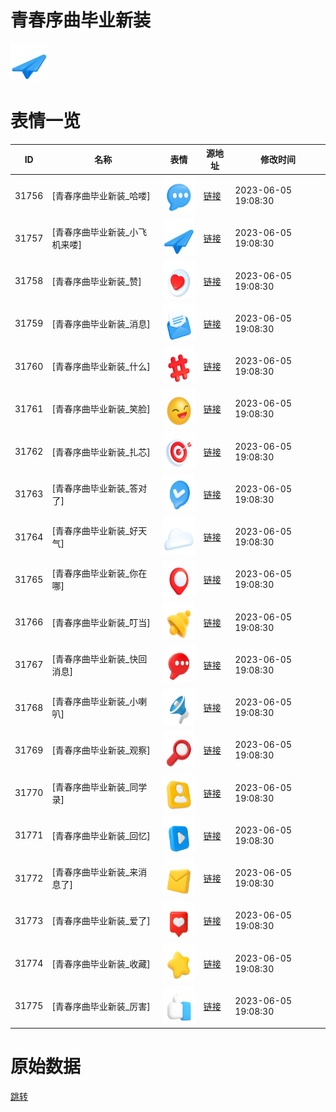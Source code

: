 # 青春序曲毕业新装

<img src="./cover.png" height="60" alt="cover" />

# 表情一览

|ID|名称|表情|源地址|修改时间|
|----|----|----|----|----|
|31756|[青春序曲毕业新装_哈喽]|<img src="./pic/031756_%5B青春序曲毕业新装_哈喽%5D.png" height="60" alt="哈喽"/>|[链接](https://i0.hdslb.com/bfs/garb/5214ae59c9938b7b85fa1385dd0fc1aeed0a8752.png)|2023-06-05 19:08:30|
|31757|[青春序曲毕业新装_小飞机来喽]|<img src="./pic/031757_%5B青春序曲毕业新装_小飞机来喽%5D.png" height="60" alt="小飞机来喽"/>|[链接](https://i0.hdslb.com/bfs/garb/8725a614f1d7683b2cd2606ff637d0c45ad9d3c7.png)|2023-06-05 19:08:30|
|31758|[青春序曲毕业新装_赞]|<img src="./pic/031758_%5B青春序曲毕业新装_赞%5D.png" height="60" alt="赞"/>|[链接](https://i0.hdslb.com/bfs/garb/ce4db6114059c3c51920f0c2ce7258afa4cbc113.png)|2023-06-05 19:08:30|
|31759|[青春序曲毕业新装_消息]|<img src="./pic/031759_%5B青春序曲毕业新装_消息%5D.png" height="60" alt="消息"/>|[链接](https://i0.hdslb.com/bfs/garb/eb9f1d3049ccf0533639582e144c90bda1319db5.png)|2023-06-05 19:08:30|
|31760|[青春序曲毕业新装_什么]|<img src="./pic/031760_%5B青春序曲毕业新装_什么%5D.png" height="60" alt="什么"/>|[链接](https://i0.hdslb.com/bfs/garb/1afec5d799218902770f383cc7d025bc64f43cc0.png)|2023-06-05 19:08:30|
|31761|[青春序曲毕业新装_笑脸]|<img src="./pic/031761_%5B青春序曲毕业新装_笑脸%5D.png" height="60" alt="笑脸"/>|[链接](https://i0.hdslb.com/bfs/garb/884264a1f28f33199b18492f8a7eb60d9c46187f.png)|2023-06-05 19:08:30|
|31762|[青春序曲毕业新装_扎芯]|<img src="./pic/031762_%5B青春序曲毕业新装_扎芯%5D.png" height="60" alt="扎芯"/>|[链接](https://i0.hdslb.com/bfs/garb/7d0e6c9d13dd91f1c29fab05ba5e02e7e5b8b99d.png)|2023-06-05 19:08:30|
|31763|[青春序曲毕业新装_答对了]|<img src="./pic/031763_%5B青春序曲毕业新装_答对了%5D.png" height="60" alt="答对了"/>|[链接](https://i0.hdslb.com/bfs/garb/44490f54f79cb61c56d77b757a1bc06ab3e31ade.png)|2023-06-05 19:08:30|
|31764|[青春序曲毕业新装_好天气]|<img src="./pic/031764_%5B青春序曲毕业新装_好天气%5D.png" height="60" alt="好天气"/>|[链接](https://i0.hdslb.com/bfs/garb/31d1ca4532abfbd1c7445f7031172ef8b0fcb7d8.png)|2023-06-05 19:08:30|
|31765|[青春序曲毕业新装_你在哪]|<img src="./pic/031765_%5B青春序曲毕业新装_你在哪%5D.png" height="60" alt="你在哪"/>|[链接](https://i0.hdslb.com/bfs/garb/acbbf7a2a0dce562effcbac1d50208842c1560b5.png)|2023-06-05 19:08:30|
|31766|[青春序曲毕业新装_叮当]|<img src="./pic/031766_%5B青春序曲毕业新装_叮当%5D.png" height="60" alt="叮当"/>|[链接](https://i0.hdslb.com/bfs/garb/17979ccfcac88af3afc80e3bf971d74bf1c03a97.png)|2023-06-05 19:08:30|
|31767|[青春序曲毕业新装_快回消息]|<img src="./pic/031767_%5B青春序曲毕业新装_快回消息%5D.png" height="60" alt="快回消息"/>|[链接](https://i0.hdslb.com/bfs/garb/52edc13051b604abf6403cc1a4fac5701c39986e.png)|2023-06-05 19:08:30|
|31768|[青春序曲毕业新装_小喇叭]|<img src="./pic/031768_%5B青春序曲毕业新装_小喇叭%5D.png" height="60" alt="小喇叭"/>|[链接](https://i0.hdslb.com/bfs/garb/3648b68f02f9cd70f65cc7deedd7cd37729a333a.png)|2023-06-05 19:08:30|
|31769|[青春序曲毕业新装_观察]|<img src="./pic/031769_%5B青春序曲毕业新装_观察%5D.png" height="60" alt="观察"/>|[链接](https://i0.hdslb.com/bfs/garb/e496d8da4a832acc15b77acca18d7949077ce58d.png)|2023-06-05 19:08:30|
|31770|[青春序曲毕业新装_同学录]|<img src="./pic/031770_%5B青春序曲毕业新装_同学录%5D.png" height="60" alt="同学录"/>|[链接](https://i0.hdslb.com/bfs/garb/53e81b22e7c7333c18afbf2a0a71b3ff6be9785a.png)|2023-06-05 19:08:30|
|31771|[青春序曲毕业新装_回忆]|<img src="./pic/031771_%5B青春序曲毕业新装_回忆%5D.png" height="60" alt="回忆"/>|[链接](https://i0.hdslb.com/bfs/garb/64145b3b5a5341abaf8c8be6ce46158c5bdeaac2.png)|2023-06-05 19:08:30|
|31772|[青春序曲毕业新装_来消息了]|<img src="./pic/031772_%5B青春序曲毕业新装_来消息了%5D.png" height="60" alt="来消息了"/>|[链接](https://i0.hdslb.com/bfs/garb/e63d9c43f680de860504715066e338fe4cb45d4f.png)|2023-06-05 19:08:30|
|31773|[青春序曲毕业新装_爱了]|<img src="./pic/031773_%5B青春序曲毕业新装_爱了%5D.png" height="60" alt="爱了"/>|[链接](https://i0.hdslb.com/bfs/garb/2aa39bf9ceee967342d22bab898d1cd945a0389b.png)|2023-06-05 19:08:30|
|31774|[青春序曲毕业新装_收藏]|<img src="./pic/031774_%5B青春序曲毕业新装_收藏%5D.png" height="60" alt="收藏"/>|[链接](https://i0.hdslb.com/bfs/garb/45c05063a8a98647cafbc9d26450701137879b82.png)|2023-06-05 19:08:30|
|31775|[青春序曲毕业新装_厉害]|<img src="./pic/031775_%5B青春序曲毕业新装_厉害%5D.png" height="60" alt="厉害"/>|[链接](https://i0.hdslb.com/bfs/garb/51745769212ac2b4bce0364765459710bf70eb5e.png)|2023-06-05 19:08:30|

# 原始数据

[跳转](./raw.json)

